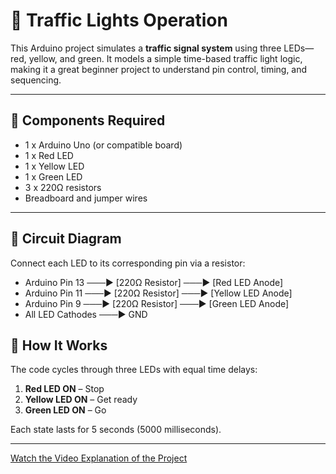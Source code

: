# 🚦 Traffic Lights Operation

This Arduino project simulates a **traffic signal system** using three LEDs—red, yellow, and green. It models a simple time-based traffic light logic, making it a great beginner project to understand pin control, timing, and sequencing.

---

## 🔧 Components Required

- 1 x Arduino Uno (or compatible board)
- 1 x Red LED  
- 1 x Yellow LED  
- 1 x Green LED  
- 3 x 220Ω resistors  
- Breadboard and jumper wires

---

## 🔌 Circuit Diagram

Connect each LED to its corresponding pin via a resistor:

- Arduino Pin 13 ───► [220Ω Resistor] ───► [Red LED Anode]
- Arduino Pin 11 ───► [220Ω Resistor] ───► [Yellow LED Anode]
- Arduino Pin 9 ───► [220Ω Resistor] ───► [Green LED Anode]
- All LED Cathodes ───► GND

## 🧠 How It Works

The code cycles through three LEDs with equal time delays:
1. **Red LED ON** – Stop
2. **Yellow LED ON** – Get ready
3. **Green LED ON** – Go

Each state lasts for 5 seconds (5000 milliseconds).

---

[Watch the Video Explanation of the Project](https://drive.google.com/file/d/1COCRlVW71ievovEIkC4szjivnqxL3zwS/view?usp=drive_link)
